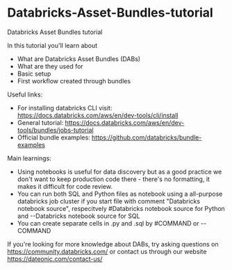 # Databricks-Asset-Bundles-tutorial
Databricks Asset Bundles tutorial

In this tutorial you'll learn about
- What are Databricks Asset Bundles (DABs)
- What are they used for
- Basic setup
- First workflow created through bundles

Useful links:

- For installing databricks CLI visit: https://docs.databricks.com/aws/en/dev-tools/cli/install
- General tutorial: https://docs.databricks.com/aws/en/dev-tools/bundles/jobs-tutorial
- Official bundle examples: https://github.com/databricks/bundle-examples


Main learnings:
- Using notebooks is useful for data discovery but as a good practice we don't want to keep production code there - there's no formatting, it makes it difficult for code review.
- You can run both SQL and Python files as notebook using a all-purpose databricks job cluster if you start file with comment "Databricks notebook source", respecitvely #Databricks notebook source for Python and --Databricks notebook source for SQL
- You can create separate cells in .py and .sql by #COMMAND or --COMMAND

If you're looking for more knowledge about DABs, try asking questions on https://community.databricks.com/ or contact us through our website https://dateonic.com/contact-us/  
